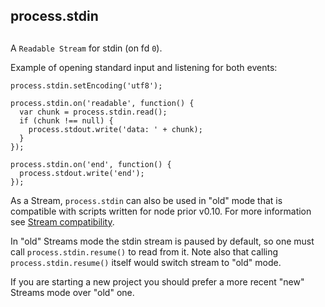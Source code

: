 ## process.stdin

## 

A `Readable Stream` for stdin (on fd `0`).

Example of opening standard input and listening for both events:

    process.stdin.setEncoding('utf8');
    
    process.stdin.on('readable', function() {
      var chunk = process.stdin.read();
      if (chunk !== null) {
        process.stdout.write('data: ' + chunk);
      }
    });
    
    process.stdin.on('end', function() {
      process.stdout.write('end');
    });

As a Stream, `process.stdin` can also be used in "old" mode that is compatible
with scripts written for node prior v0.10\.
For more information see
[Stream compatibility][0].

In "old" Streams mode the stdin stream is paused by default, so one
must call `process.stdin.resume()` to read from it. Note also that calling
`process.stdin.resume()` itself would switch stream to "old" mode.

If you are starting a new project you should prefer a more recent "new" Streams
mode over "old" one.


[0]: stream.html#stream_compatibility_with_older_node_versions